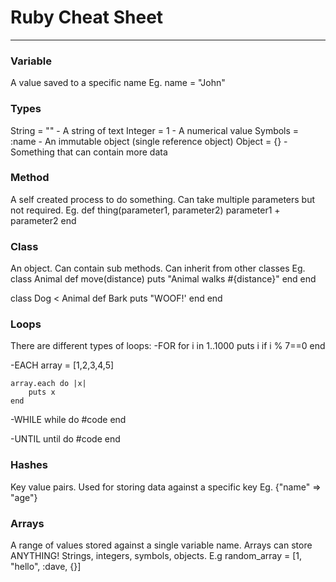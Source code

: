 # Ruby Cheat Sheet
---
### Variable
A value saved to a specific name
Eg. name = "John"

### Types
String = "" - A string of text
Integer = 1 - A numerical value
Symbols = :name - An immutable object (single reference object)
Object = {} - Something that can contain more data

### Method
A self created process to do something. Can take multiple parameters but not required.
Eg.
def thing(parameter1, parameter2)
    parameter1 + parameter2
end

### Class
An object. Can contain sub methods. Can inherit from other classes
Eg.
class Animal 
    def move(distance)
        puts "Animal walks #{distance}"
    end
end

class Dog < Animal
    def Bark
        puts "WOOF!'
    end
end

### Loops
There are different types of loops:
-FOR
    for i in 1..1000
        puts i if i % 7==0
    end

-EACH
    array = [1,2,3,4,5]

    array.each do |x|
        puts x
    end

-WHILE
    while <conditional> do
        #code
    end

-UNTIL
    until <conditional> do
        #code
    end

### Hashes
Key value pairs. Used for storing data against a specific key
Eg.
{"name" => "age"}

### Arrays
A range of values stored against a single variable name. Arrays can store ANYTHING! Strings, integers, symbols, objects.
E.g
random_array = [1, "hello", :dave, {}]

